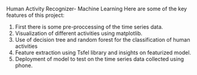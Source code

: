 Human Activity Recognizer- Machine Learning
Here are some of the key features of this project:

1. First there is some pre-proccessing of the time series data.
2. Visualization of different activities using matplotlib.
3. Use of decision tree and random forest for the classification of human activities
4. Feature extraction using Tsfel library and insights on featurized model.
5. Deployment of model to test on the time series data collected using phone.
